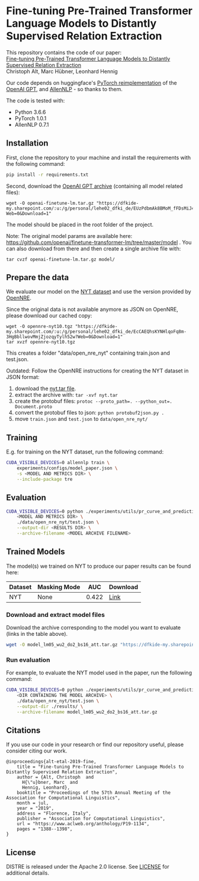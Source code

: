# Fine-tuning Pre-Trained Transformer Language Models to Distantly Supervised Relation Extraction

This repository contains the code of our paper:  
[Fine-tuning Pre-Trained Transformer Language Models to Distantly Supervised Relation Extraction](https://www.aclweb.org/anthology/P19-1134)  
Christoph Alt, Marc Hübner, Leonhard Hennig


Our code depends on huggingface's [PyTorch reimplementation](https://github.com/huggingface/pytorch-openai-transformer-lm) of the [OpenAI GPT](https://s3-us-west-2.amazonaws.com/openai-assets/research-covers/language-unsupervised/language_understanding_paper.pdf), and [AllenNLP](https://allennlp.org/) - so thanks to them.

The code is tested with:
- Python 3.6.6
- PyTorch 1.0.1
- AllenNLP 0.7.1

## Installation

First, clone the repository to your machine and install the requirements with the following command:

```bash
pip install -r requirements.txt
```

Second, download the [OpenAI GPT archive](https://dfkide-my.sharepoint.com/:u:/g/personal/lehe02_dfki_de/EUzPdbmAk8BMoM_fFDsMiJ4BHawtbZLMgIZQWTyMa4csdQ?Web=0&Download=1) (containing all model related files):
```
wget -O openai-finetune-lm.tar.gz "https://dfkide-my.sharepoint.com/:u:/g/personal/lehe02_dfki_de/EUzPdbmAk8BMoM_fFDsMiJ4BHawtbZLMgIZQWTyMa4csdQ?Web=0&Download=1"
```
The model should be placed in the root folder of the project.

Note: The original model params are available here: https://github.com/openai/finetune-transformer-lm/tree/master/model . You can also download from there and then create a single archive file with:
```
tar cvzf openai-finetune-lm.tar.gz model/
```

## Prepare the data
We evaluate our model on the [NYT dataset](http://www.riedelcastro.org//publications/papers/riedel10modeling.pdf) and use the version provided by [OpenNRE](https://github.com/thunlp/OpenNRE).

Since the original data is not available anymore as JSON on OpenNRE, please download our cached copy:
```
wget -O opennre-nyt10.tgz "https://dfkide-my.sharepoint.com/:u:/g/personal/lehe02_dfki_de/EcCAEQhsKYNHlqoFq8m-3HgBbllwovMmjZjozqyTylh52w?Web=0&Download=1"
tar xvzf opennre-nyt10.tgz
```
This creates a folder "data/open_nre_nyt" containing train.json and test.json.

Outdated:
Follow the OpenNRE instructions for creating the NYT dataset in JSON format:

1) download the [nyt.tar file](https://github.com/thunlp/OpenNRE#provided-data).
2) extract the archive with: `tar -xvf nyt.tar`
3) create the protobuf files: `protoc --proto_path=. --python_out=. Document.proto`
4) convert the protobuf files to json: `python protobuf2json.py .`
5) move `train.json` and `test.json` to `data/open_nre_nyt/`

## Training
E.g. for training on the NYT dataset, run the following command:

```bash
CUDA_VISIBLE_DEVICES=0 allennlp train \
    experiments/configs/model_paper.json \
    -s <MODEL AND METRICS DIR> \
    --include-package tre
```

## Evaluation

```bash
CUDA_VISIBLE_DEVICES=0 python ./experiments/utils/pr_curve_and_predictions.py \
    <MODEL AND METRICS DIR> \
    ./data/open_nre_nyt/test.json \
    --output-dir <RESULTS DIR> \
    --archive-filename <MODEL ARCHIVE FILENAME>
```

## Trained Models

The model(s) we trained on NYT to produce our paper results can be found here:

| Dataset  | Masking Mode    | AUC    | Download                                                                    |
| -------- | --------------- | ------ | --------------------------------------------------------------------------- |
| NYT      | None            | 0.422  | [Link](https://dfkide-my.sharepoint.com/:u:/g/personal/lehe02_dfki_de/ESnHZWbh-KtLgS8XVFeQbtIBTHVDn7u3Ekw7u6ysmgzvSw?Web=0&Download=1) |

### Download and extract model files

Download the archive corresponding to the model you want to evaluate (links in the table above).

```bash
wget -O model_lm05_wu2_do2_bs16_att.tar.gz "https://dfkide-my.sharepoint.com/:u:/g/personal/lehe02_dfki_de/ESnHZWbh-KtLgS8XVFeQbtIBTHVDn7u3Ekw7u6ysmgzvSw?Web=0&Download=1"
```

### Run evaluation

For example, to evaluate the NYT model used in the paper, run the following command:

```bash
CUDA_VISIBLE_DEVICES=0 python ./experiments/utils/pr_curve_and_predictions.py \
    <DIR CONTAINING THE MODEL ARCHIVE> \
    ./data/open_nre_nyt/test.json \
    --output-dir ./results/ \
    --archive-filename model_lm05_wu2_do2_bs16_att.tar.gz
```

## Citations
If you use our code in your research or find our repository useful, please consider citing our work.

```
@inproceedings{alt-etal-2019-fine,
    title = "Fine-tuning Pre-Trained Transformer Language Models to Distantly Supervised Relation Extraction",
    author = {Alt, Christoph  and
      H{\"u}bner, Marc  and
      Hennig, Leonhard},
    booktitle = "Proceedings of the 57th Annual Meeting of the Association for Computational Linguistics",
    month = jul,
    year = "2019",
    address = "Florence, Italy",
    publisher = "Association for Computational Linguistics",
    url = "https://www.aclweb.org/anthology/P19-1134",
    pages = "1388--1398",
}
```

## License
DISTRE is released under the Apache 2.0 license. See [LICENSE](LICENSE) for additional details.
